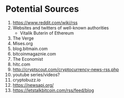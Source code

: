 # Potential Sources
1. https://www.reddit.com/wiki/rss
2. Websites and twitters of well-known authorities
    * Vitalik Buterin of Ethereum
3. The Verge
4. Mises.org
5. blog.bitmain.com
6. bitcoinmagaznie.com
7. The Economist
8. hitc.com
9. http://cryptscout.com/cryptocurrency-news-rss.php
10. youtube series/videos?
11. cryptobuzz.io
12. https://newsapi.org/
13. https://letstalkbitcoin.com/rss/feed/blog

